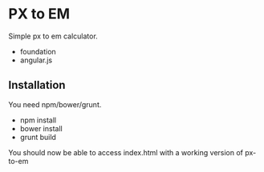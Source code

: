 # PX to EM

Simple px to em calculator.

- foundation
- angular.js

## Installation

You need npm/bower/grunt.

* npm install
* bower install
* grunt build

You should now be able to access index.html with a working version of px-to-em